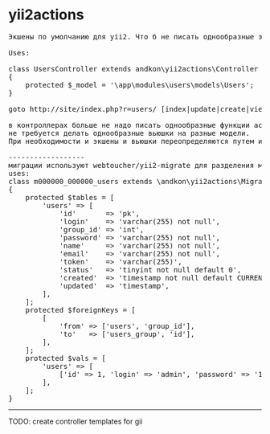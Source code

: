 yii2actions
===========
<pre>
Экшены по умолчанию для yii2. Что б не писать однообразные экшены и вьюшки к ним

Uses:

class UsersController extends andkon\yii2actions\Controller
{
    protected $_model = '\app\modules\users\models\Users';
}

goto http://site/index.php?r=users/ [index|update|create|view]

в контроллерах больше не надо писать однообразные функции actionIndex, actionUpdate и тд.
не требуется делать однообразные вьюшки на разные модели.
При необходимости и экшены и вьюшки переопределяются путем их добавления.

------------------
миграции используют webtoucher/yii2-migrate для разделения миграций на модули
uses:
class m000000_000000_users extends \andkon\yii2actions\Migration
{
    protected $tables = [
        'users' => [
            'id'       => 'pk',
            'login'    => 'varchar(255) not null',
            'group_id' => 'int',
            'password' => 'varchar(255) not null',
            'name'     => 'varchar(255) not null',
            'email'    => 'varchar(255) not null',
            'token'    => 'varchar(255)',
            'status'   => 'tinyint not null default 0',
            'created'  => 'timestamp not null default CURRENT_TIMESTAMP',
            'updated'  => 'timestamp',
        ],
    ];
    protected $foreignKeys = [
        [
            'from' => ['users', 'group_id'],
            'to'   => ['users_group', 'id'],
        ],
    ];
    protected $vals = [
        'users' => [
            ['id' => 1, 'login' => 'admin', 'password' => '123', 'name' => 'Admin', 'status' => \app\modules\users\Helper::STATUS_ADMIN],
        ],
    ];
}
</pre>
------------------

TODO:
create controller templates for gii
